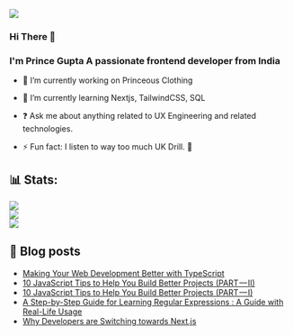 [![](https://visitcount.itsvg.in/api?id=myselfprincee&icon=0&color=1)](https://visitcount.itsvg.in)
### **Hi There 👋**
### I'm Prince Gupta A passionate frontend developer from India


- 🔭 I’m currently working on Princeous Clothing

- 🌱 I’m currently learning Nextjs, TailwindCSS, SQL 

- ❓ Ask me about anything related to UX Engineering and related technologies.

- ⚡ Fun fact: I listen to way too much UK Drill. 👾

## 📊 Stats:
![](https://github-readme-stats.vercel.app/api?username=myselfprincee&theme=react&hide_border=false&include_all_commits=false&count_private=false)<br/>
![](https://github-readme-streak-stats.herokuapp.com/?user=myselfprincee&theme=react&hide_border=false)<br/>
![](https://github-readme-stats.vercel.app/api/top-langs/?username=myselfprincee&theme=react&hide_border=false&include_all_commits=false&count_private=false&layout=compact)



## :page_facing_up: Blog posts
<!-- BLOG-POST-LIST:START -->
- [Making Your Web Development Better with TypeScript](https://levelup.gitconnected.com/making-your-web-development-better-with-typescript-ad55286126c5?source=rss-a38b031adb9------2)
- [10 JavaScript Tips to Help You Build Better Projects &lpar;PART — II&rpar;](https://levelup.gitconnected.com/10-javascript-tips-to-help-you-build-better-projects-part-ii-d837252671b1?source=rss-a38b031adb9------2)
- [10 JavaScript Tips to Help You Build Better Projects &lpar;PART — I&rpar;](https://levelup.gitconnected.com/10-javascript-tips-to-help-you-build-better-projects-part-i-f0de2c8239fe?source=rss-a38b031adb9------2)
- [A Step-by-Step Guide for Learning Regular Expressions : A Guide with Real-Life Usage](https://levelup.gitconnected.com/practical-examples-for-learning-regular-expressions-a-guide-with-real-life-usage-46aff5f409ab?source=rss-a38b031adb9------2)
- [Why Developers are Switching towards Next.js](https://levelup.gitconnected.com/why-developers-are-switching-towards-next-js-c97ed7178a5d?source=rss-a38b031adb9------2)
<!-- BLOG-POST-LIST:END -->

